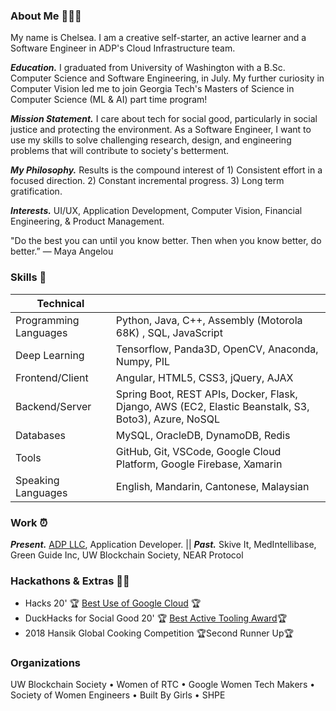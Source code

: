 

### About Me 💟👩🏻
My name is Chelsea. I am a creative self-starter, an active learner and a Software Engineer in ADP's Cloud Infrastructure team. 

***Education.*** 
I graduated from University of Washington with a B.Sc. Computer Science and Software Engineering, in July. My further curiosity in Computer Vision led me to join Georgia Tech's Masters of Science in Computer Science (ML & AI) part time program! 

***Mission Statement.*** I care about tech for social good, particularly in social justice and protecting the environment. As a Software Engineer, I want to use my skills to solve challenging research, design, and engineering problems that will contribute to society's betterment. 

***My Philosophy.*** Results is the compound interest of 1) Consistent effort in a focused direction. 2) Constant incremental progress.   3) Long term gratification.

***Interests.*** UI/UX, Application Development, Computer Vision, Financial Engineering, & Product Management.

"Do the best you can until you know better. Then when you know better, do better.” — Maya Angelou

### Skills 💭

| Technical  |  |
| ------------- | ------------- |
| Programming Languages  |Python, Java, C++, Assembly (Motorola 68K) , SQL, JavaScript  |
| Deep Learning  | Tensorflow, Panda3D, OpenCV, Anaconda, Numpy, PIL|
| Frontend/Client  | Angular, HTML5, CSS3, jQuery, AJAX|
| Backend/Server | Spring Boot, REST APIs, Docker, Flask, Django, AWS (EC2, Elastic Beanstalk, S3, Boto3), Azure,  NoSQL|
| Databases | MySQL, OracleDB, DynamoDB, Redis |
| Tools| GitHub, Git, VSCode, Google Cloud Platform, Google Firebase, Xamarin|
| Speaking Languages | English, Mandarin, Cantonese, Malaysian| 

### Work ⏰

***Present.*** [ADP LLC](https://en.wikipedia.org/wiki/ADP_(company)), Application Developer.  ||  ***Past.*** Skive It, MedIntellibase, Green Guide Inc, UW Blockchain Society, NEAR Protocol

### Hackathons & Extras 🌼💖 
- Hacks 20' 🏆 [Best Use of Google Cloud](https://hack-20.devpost.com/) 🏆
- DuckHacks for Social Good 20' 🏆 [Best Active Tooling Award](https://duckhacks-for-social-good.devpost.com)🏆
- 2018 Hansik Global Cooking Competition 🏆Second Runner Up🏆

### Organizations
UW Blockchain Society • Women of RTC  • Google Women Tech Makers • Society of Women Engineers • Built By Girls • SHPE


